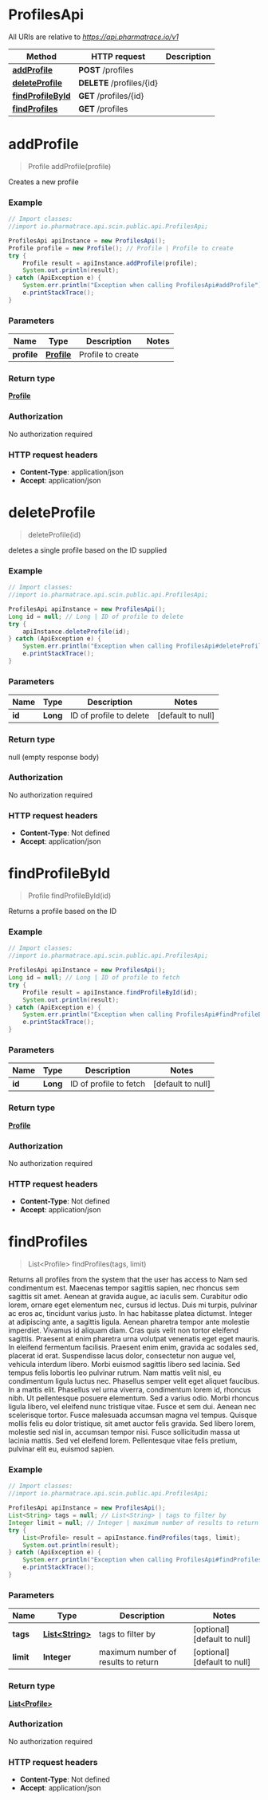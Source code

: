 # ProfilesApi

All URIs are relative to *https://api.pharmatrace.io/v1*

Method | HTTP request | Description
------------- | ------------- | -------------
[**addProfile**](ProfilesApi.md#addProfile) | **POST** /profiles | 
[**deleteProfile**](ProfilesApi.md#deleteProfile) | **DELETE** /profiles/{id} | 
[**findProfileById**](ProfilesApi.md#findProfileById) | **GET** /profiles/{id} | 
[**findProfiles**](ProfilesApi.md#findProfiles) | **GET** /profiles | 


<a name="addProfile"></a>
# **addProfile**
> Profile addProfile(profile)



Creates a new profile

### Example
```java
// Import classes:
//import io.pharmatrace.api.scin.public.api.ProfilesApi;

ProfilesApi apiInstance = new ProfilesApi();
Profile profile = new Profile(); // Profile | Profile to create
try {
    Profile result = apiInstance.addProfile(profile);
    System.out.println(result);
} catch (ApiException e) {
    System.err.println("Exception when calling ProfilesApi#addProfile");
    e.printStackTrace();
}
```

### Parameters

Name | Type | Description  | Notes
------------- | ------------- | ------------- | -------------
 **profile** | [**Profile**](Profile.md)| Profile to create |

### Return type

[**Profile**](Profile.md)

### Authorization

No authorization required

### HTTP request headers

 - **Content-Type**: application/json
 - **Accept**: application/json

<a name="deleteProfile"></a>
# **deleteProfile**
> deleteProfile(id)



deletes a single profile based on the ID supplied

### Example
```java
// Import classes:
//import io.pharmatrace.api.scin.public.api.ProfilesApi;

ProfilesApi apiInstance = new ProfilesApi();
Long id = null; // Long | ID of profile to delete
try {
    apiInstance.deleteProfile(id);
} catch (ApiException e) {
    System.err.println("Exception when calling ProfilesApi#deleteProfile");
    e.printStackTrace();
}
```

### Parameters

Name | Type | Description  | Notes
------------- | ------------- | ------------- | -------------
 **id** | **Long**| ID of profile to delete | [default to null]

### Return type

null (empty response body)

### Authorization

No authorization required

### HTTP request headers

 - **Content-Type**: Not defined
 - **Accept**: application/json

<a name="findProfileById"></a>
# **findProfileById**
> Profile findProfileById(id)



Returns a profile based on the ID

### Example
```java
// Import classes:
//import io.pharmatrace.api.scin.public.api.ProfilesApi;

ProfilesApi apiInstance = new ProfilesApi();
Long id = null; // Long | ID of profile to fetch
try {
    Profile result = apiInstance.findProfileById(id);
    System.out.println(result);
} catch (ApiException e) {
    System.err.println("Exception when calling ProfilesApi#findProfileById");
    e.printStackTrace();
}
```

### Parameters

Name | Type | Description  | Notes
------------- | ------------- | ------------- | -------------
 **id** | **Long**| ID of profile to fetch | [default to null]

### Return type

[**Profile**](Profile.md)

### Authorization

No authorization required

### HTTP request headers

 - **Content-Type**: Not defined
 - **Accept**: application/json

<a name="findProfiles"></a>
# **findProfiles**
> List&lt;Profile&gt; findProfiles(tags, limit)



Returns all profiles from the system that the user has access to Nam sed condimentum est. Maecenas tempor sagittis sapien, nec rhoncus sem sagittis sit amet. Aenean at gravida augue, ac iaculis sem. Curabitur odio lorem, ornare eget elementum nec, cursus id lectus. Duis mi turpis, pulvinar ac eros ac, tincidunt varius justo. In hac habitasse platea dictumst. Integer at adipiscing ante, a sagittis ligula. Aenean pharetra tempor ante molestie imperdiet. Vivamus id aliquam diam. Cras quis velit non tortor eleifend sagittis. Praesent at enim pharetra urna volutpat venenatis eget eget mauris. In eleifend fermentum facilisis. Praesent enim enim, gravida ac sodales sed, placerat id erat. Suspendisse lacus dolor, consectetur non augue vel, vehicula interdum libero. Morbi euismod sagittis libero sed lacinia.  Sed tempus felis lobortis leo pulvinar rutrum. Nam mattis velit nisl, eu condimentum ligula luctus nec. Phasellus semper velit eget aliquet faucibus. In a mattis elit. Phasellus vel urna viverra, condimentum lorem id, rhoncus nibh. Ut pellentesque posuere elementum. Sed a varius odio. Morbi rhoncus ligula libero, vel eleifend nunc tristique vitae. Fusce et sem dui. Aenean nec scelerisque tortor. Fusce malesuada accumsan magna vel tempus. Quisque mollis felis eu dolor tristique, sit amet auctor felis gravida. Sed libero lorem, molestie sed nisl in, accumsan tempor nisi. Fusce sollicitudin massa ut lacinia mattis. Sed vel eleifend lorem. Pellentesque vitae felis pretium, pulvinar elit eu, euismod sapien. 

### Example
```java
// Import classes:
//import io.pharmatrace.api.scin.public.api.ProfilesApi;

ProfilesApi apiInstance = new ProfilesApi();
List<String> tags = null; // List<String> | tags to filter by
Integer limit = null; // Integer | maximum number of results to return
try {
    List<Profile> result = apiInstance.findProfiles(tags, limit);
    System.out.println(result);
} catch (ApiException e) {
    System.err.println("Exception when calling ProfilesApi#findProfiles");
    e.printStackTrace();
}
```

### Parameters

Name | Type | Description  | Notes
------------- | ------------- | ------------- | -------------
 **tags** | [**List&lt;String&gt;**](String.md)| tags to filter by | [optional] [default to null]
 **limit** | **Integer**| maximum number of results to return | [optional] [default to null]

### Return type

[**List&lt;Profile&gt;**](Profile.md)

### Authorization

No authorization required

### HTTP request headers

 - **Content-Type**: Not defined
 - **Accept**: application/json

